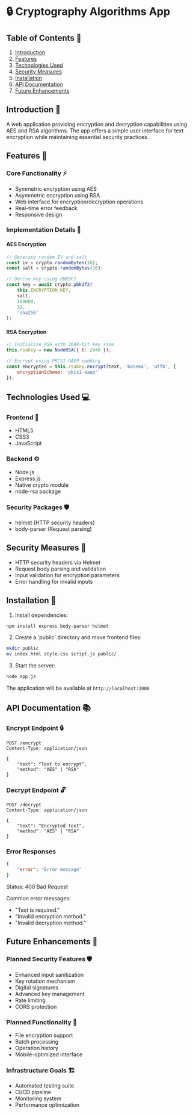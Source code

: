 # 🔒 Cryptography Algorithms App

## Table of Contents 📑
1. [Introduction](#introduction-)
2. [Features](#features-)
3. [Technologies Used](#technologies-used-)
4. [Security Measures](#security-measures-)
5. [Installation](#installation-)
6. [API Documentation](#api-documentation-)
7. [Future Enhancements](#future-enhancements-)

## Introduction 📘
A web application providing encryption and decryption capabilities using AES and RSA algorithms. The app offers a simple user interface for text encryption while maintaining essential security practices.

## Features 🌟
### Core Functionality ⚡
- Symmetric encryption using AES
- Asymmetric encryption using RSA
- Web interface for encryption/decryption operations
- Real-time error feedback
- Responsive design

### Implementation Details 🔧
#### AES Encryption
```javascript
// Generate random IV and salt
const iv = crypto.randomBytes(16);
const salt = crypto.randomBytes(16);

// Derive key using PBKDF2
const key = await crypto.pbkdf2(
    this.ENCRYPTION_KEY,
    salt,
    100000,
    32,
    'sha256'
);
```

#### RSA Encryption
```javascript
// Initialize RSA with 2048-bit key size
this.rsaKey = new NodeRSA({ b: 2048 });

// Encrypt using PKCS1-OAEP padding
const encrypted = this.rsaKey.encrypt(text, 'base64', 'utf8', {
    encryptionScheme: 'pkcs1-oaep'
});
```

## Technologies Used 💻
### Frontend 🎨
- HTML5
- CSS3
- JavaScript

### Backend ⚙️
- Node.js
- Express.js
- Native crypto module
- node-rsa package

### Security Packages 🛡️
- helmet (HTTP security headers)
- body-parser (Request parsing)

## Security Measures 🔐
- HTTP security headers via Helmet
- Request body parsing and validation
- Input validation for encryption parameters
- Error handling for invalid inputs

## Installation 🚀
1. Install dependencies:
```bash
npm install express body-parser helmet
```

2. Create a 'public' directory and move frontend files:
```bash
mkdir public
mv index.html style.css script.js public/
```

3. Start the server:
```bash
node app.js
```

The application will be available at `http://localhost:3000`

## API Documentation 📚
### Encrypt Endpoint 🔒
```http
POST /encrypt
Content-Type: application/json

{
    "text": "Text to encrypt",
    "method": "AES" | "RSA"
}
```

### Decrypt Endpoint 🔓
```http
POST /decrypt
Content-Type: application/json

{
    "text": "Encrypted text",
    "method": "AES" | "RSA"
}
```

### Error Responses
```json
{
    "error": "Error message"
}
```
Status: 400 Bad Request

Common error messages:
- "Text is required."
- "Invalid encryption method."
- "Invalid decryption method."

## Future Enhancements 🚀
### Planned Security Features 🛡️
- Enhanced input sanitization
- Key rotation mechanism
- Digital signatures
- Advanced key management
- Rate limiting
- CORS protection

### Planned Functionality 💫
- File encryption support
- Batch processing
- Operation history
- Mobile-optimized interface

### Infrastructure Goals 🏗️
- Automated testing suite
- CI/CD pipeline
- Monitoring system
- Performance optimization
